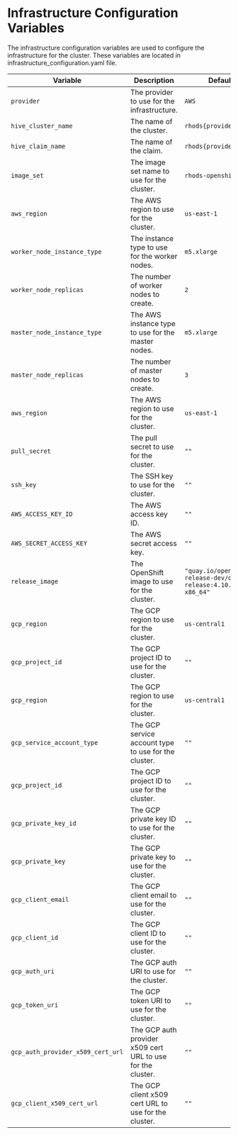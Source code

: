 # Infrastructure Configuration Variables

The infrastructure configuration variables are used to configure the infrastructure for the cluster. These variables are located in  infrastructure_configuration.yaml file. 

| Variable | Description | Default | Provider |
| -------- | ----------- | ------- | -------- |
| `provider` | The provider to use for the infrastructure. | `AWS` | `all` |
| `hive_cluster_name` | The name of the cluster. | `rhods{provider}` | `all` |
| `hive_claim_name` | The name of the claim. | `rhods{provider}claim` | `all` |
| `image_set` | The image set name to use for the cluster. | `rhods-openshift` | `all` |
| `aws_region` | The AWS region to use for the cluster. | `us-east-1` | `aws` |
| `worker_node_instance_type` | The instance type to use for the worker nodes. | `m5.xlarge` | `all` |
| `worker_node_replicas` | The number of worker nodes to create. | `2` | `all` |
| `master_node_instance_type` | The AWS instance type to use for the master nodes. | `m5.xlarge` | `all` |
| `master_node_replicas` | The number of master nodes to create. | `3` | `all` |
| `aws_region` | The AWS region to use for the cluster. | `us-east-1` | `aws` |
| `pull_secret` | The pull secret to use for the cluster. | `""` | `all` |
| `ssh_key` | The SSH key to use for the cluster. | `""` | `all` |
| `AWS_ACCESS_KEY_ID` | The AWS access key ID. | `""` | `aws` |
| `AWS_SECRET_ACCESS_KEY` | The AWS secret access key. | `""` | `aws` |
| `release_image` | The OpenShift image to use for the cluster. | `"quay.io/openshift-release-dev/ocp-release:4.10.42-x86_64"` | `all` |
| `gcp_region` | The GCP region to use for the cluster. | `us-central1` | `gcp` |
| `gcp_project_id` | The GCP project ID to use for the cluster. | `""` | `gcp` |
| `gcp_region` | The GCP region to use for the cluster. | `us-central1` | `gcp` |
| `gcp_service_account_type` | The GCP service account type to use for the cluster. | `""` | `gcp` |
| `gcp_project_id` | The GCP project ID to use for the cluster. | `""` | `gcp` |
| `gcp_private_key_id` | The GCP private key ID to use for the cluster. | `""` | `gcp` |
| `gcp_private_key` | The GCP private key to use for the cluster. | `""` | `gcp` |
| `gcp_client_email` | The GCP client email to use for the cluster. | `""` | `gcp` |
| `gcp_client_id` | The GCP client ID to use for the cluster. | `""` | `gcp` |
| `gcp_auth_uri` | The GCP auth URI to use for the cluster. | `""` | `gcp` |
| `gcp_token_uri` | The GCP token URI to use for the cluster. | `""` | `gcp` |
| `gcp_auth_provider_x509_cert_url` | The GCP auth provider x509 cert URL to use for the cluster. | `""` | `gcp` |
| `gcp_client_x509_cert_url` | The GCP client x509 cert URL to use for the cluster. | `""` | `gcp` |





